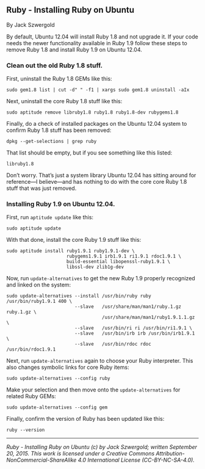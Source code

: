 ## Ruby - Installing Ruby on Ubuntu

By Jack Szwergold

By default, Ubuntu 12.04 will install Ruby 1.8 and not upgrade it. If your code needs the newer functionality available in Ruby 1.9 follow these steps to remove Ruby 1.8 and install Ruby 1.9 on Ubuntu 12.04.

### Clean out the old Ruby 1.8 stuff.

First, uninstall the Ruby 1.8 GEMs like this:

	sudo gem1.8 list | cut -d" " -f1 | xargs sudo gem1.8 uninstall -aIx

Next, uninstall the core Ruby 1.8 stuff like this:

	sudo aptitude remove libruby1.8 ruby1.8 ruby1.8-dev rubygems1.8

Finally, do a check of installed packages on the Ubuntu 12.04 system to confirm Ruby 1.8 stuff has been removed:

	dpkg --get-selections | grep ruby

That list should be empty, but if you see something like this listed:

    libruby1.8

Don’t worry. That’s just a system library Ubuntu 12.04 has sitting around for reference—I believe—and has nothing to do with the core core Ruby 1.8 stuff that was just removed.

### Installing Ruby 1.9 on Ubuntu 12.04.

First, run `aptitude update` like this:

    sudo aptitude update

With that done, install the core Ruby 1.9 stuff like this:
	
    sudo aptitude install ruby1.9.1 ruby1.9.1-dev \
	                      rubygems1.9.1 irb1.9.1 ri1.9.1 rdoc1.9.1 \
	                      build-essential libopenssl-ruby1.9.1 \
	                      libssl-dev zlib1g-dev
		
Now, run `update-alternatives` to get the new Ruby 1.9 properly recognized and linked on the system:

	sudo update-alternatives --install /usr/bin/ruby ruby /usr/bin/ruby1.9.1 400 \
	                         --slave   /usr/share/man/man1/ruby.1.gz ruby.1.gz \
	                                   /usr/share/man/man1/ruby1.9.1.1.gz \
	                         --slave   /usr/bin/ri ri /usr/bin/ri1.9.1 \
	                         --slave   /usr/bin/irb irb /usr/bin/irb1.9.1 \
	                         --slave   /usr/bin/rdoc rdoc /usr/bin/rdoc1.9.1

Next, run `update-alternatives` again to choose your Ruby interpreter. This also changes symbolic links for core Ruby items:

    sudo update-alternatives --config ruby

Make your selection and then move onto the `update-alternatives` for related Ruby GEMs:

    sudo update-alternatives --config gem

Finally, confirm the version of Ruby has been updated like this:
		
    ruby --version

***

*Ruby - Installing Ruby on Ubuntu (c) by Jack Szwergold; written September 20, 2015. This work is licensed under a Creative Commons Attribution-NonCommercial-ShareAlike 4.0 International License (CC-BY-NC-SA-4.0).*
